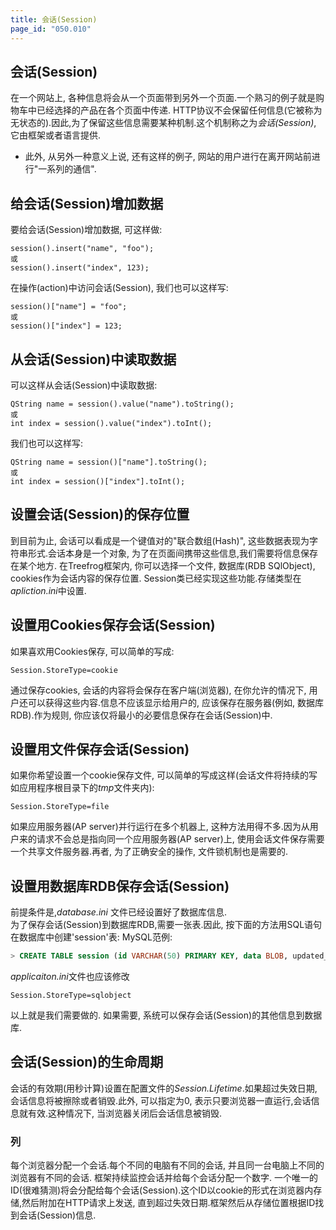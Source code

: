 ```yaml
---
title: 会话(Session)
page_id: "050.010"
---
```

## 会话(Session)
在一个网站上, 各种信息将会从一个页面带到另外一个页面.一个熟习的例子就是购物车中已经选择的产品在各个页面中传递.
HTTP协议不会保留任何信息(它被称为无状态的).因此,为了保留这些信息需要某种机制.这个机制称之为*会话(Session)*, 它由框架或者语言提供.
- 此外, 从另外一种意义上说, 还有这样的例子, 网站的用户进行在离开网站前进行"一系列的通信".
## 给会话(Session)增加数据
要给会话(Session)增加数据, 可这样做:
```
session().insert("name", "foo");
或
session().insert("index", 123);
```
在操作(action)中访问会话(Session), 我们也可以这样写:
```
session()["name"] = "foo";
或
session()["index"] = 123;
``` 
## 从会话(Session)中读取数据
可以这样从会话(Session)中读取数据:
```
QString name = session().value("name").toString();
或
int index = session().value("index").toInt();
```
我们也可以这样写:
```
QString name = session()["name"].toString();
或
int index = session()["index"].toInt();
``` 
## 设置会话(Session)的保存位置
到目前为止, 会话可以看成是一个键值对的"联合数组(Hash)", 这些数据表现为字符串形式.会话本身是一个对象, 为了在页面间携带这些信息,我们需要将信息保存在某个地方.
在Treefrog框架内, 你可以选择一个文件, 数据库(RDB SQlObject), cookies作为会话内容的保存位置. Session类已经实现这些功能.存储类型在*apliction.ini*中设置.
## 设置用Cookies保存会话(Session)
如果喜欢用Cookies保存, 可以简单的写成:
```
Session.StoreType=cookie
``` 
通过保存cookies, 会话的内容将会保存在客户端(浏览器), 在你允许的情况下, 用户还可以获得这些内容.信息不应该显示给用户的, 应该保存在服务器(例如, 数据库RDB).作为规则, 你应该仅将最小的必要信息保存在会话(Session)中.
## 设置用文件保存会话(Session)
如果你希望设置一个cookie保存文件, 可以简单的写成这样(会话文件将持续的写如应用程序根目录下的*tmp*文件夹内):
```
Session.StoreType=file
```
如果应用服务器(AP server)并行运行在多个机器上, 这种方法用得不多.因为从用户来的请求不会总是指向同一个应用服务器(AP server)上, 使用会话文件保存需要一个共享文件服务器.再者, 为了正确安全的操作, 文件锁机制也是需要的.
## 设置用数据库RDB保存会话(Session)
前提条件是,*database.ini* 文件已经设置好了数据库信息.<br>
为了保存会话(Session)到数据库RDB,需要一张表.因此, 按下面的方法用SQL语句在数据库中创建'session'表:
MySQL范例:
```sql
> CREATE TABLE session (id VARCHAR(50) PRIMARY KEY, data BLOB, updated_at TIMESTAMP);
```
*applicaiton.ini*文件也应该修改
```
Session.StoreType=sqlobject
```
以上就是我们需要做的. 如果需要, 系统可以保存会话(Session)的其他信息到数据库.
## 会话(Session)的生命周期
会话的有效期(用秒计算)设置在配置文件的*Session.Lifetime*.如果超过失效日期, 会话信息将被擦除或者销毁.此外, 可以指定为0, 表示只要浏览器一直运行,会话信息就有效.这种情况下, 当浏览器关闭后会话信息被销毁.
### 列
每个浏览器分配一个会话.每个不同的电脑有不同的会话, 并且同一台电脑上不同的浏览器有不同的会话.
框架持续监控会话并给每个会话分配一个数字.
一个唯一的ID(很难猜测)将会分配给每个会话(Session).这个ID以cookie的形式在浏览器内存储,然后附加在HTTP请求上发送, 直到超过失效日期.框架然后从存储位置根据ID找到会话(Session)信息.